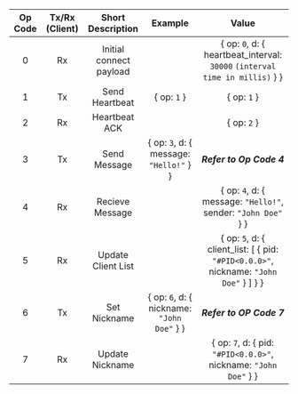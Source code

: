 | Op Code | Tx/Rx (Client) |    Short Description    |                  Example                   |                                         Value                                         |
| :-----: | :------------: | :---------------------: | :----------------------------------------: | :-----------------------------------------------------------------------------------: |
|    0    |       Rx       | Initial connect payload |                                            |      { op: `0`, d: { heartbeat_interval: `30000` `(interval time in millis)` } }      |
|    1    |       Tx       |     Send Heartbeat      |                { op: `1` }                 |                                      { op: `1` }                                      |
|    2    |       Rx       |      Heartbeat ACK      |                                            |                                      { op: `2` }                                      |
|    3    |       Tx       |      Send Message       |  { op: `3`, d: { message: `"Hello!"` } }   |                               **_Refer to Op Code 4_**                                |
|    4    |       Rx       |     Recieve Message     |                                            |             { op: `4`, d: { message: `"Hello!"`, sender: `"John Doe"` } }             |
|    5    |       Rx       |   Update Client List    |                                            | { op: `5`, d: { client_list: [ { pid: `"#PID<0.0.0>"`, nickname: `"John Doe"` } ] } } |
|    6    |       Tx       |      Set Nickname       | { op: `6`, d: { nickname: `"John Doe"` } } |                               **_Refer to OP Code 7_**                                |
|    7    |       Rx       |     Update Nickname     |                                            |           { op: `7`, d: { pid: `"#PID<0.0.0>"`, nickname: `"John Doe"` } }            |
